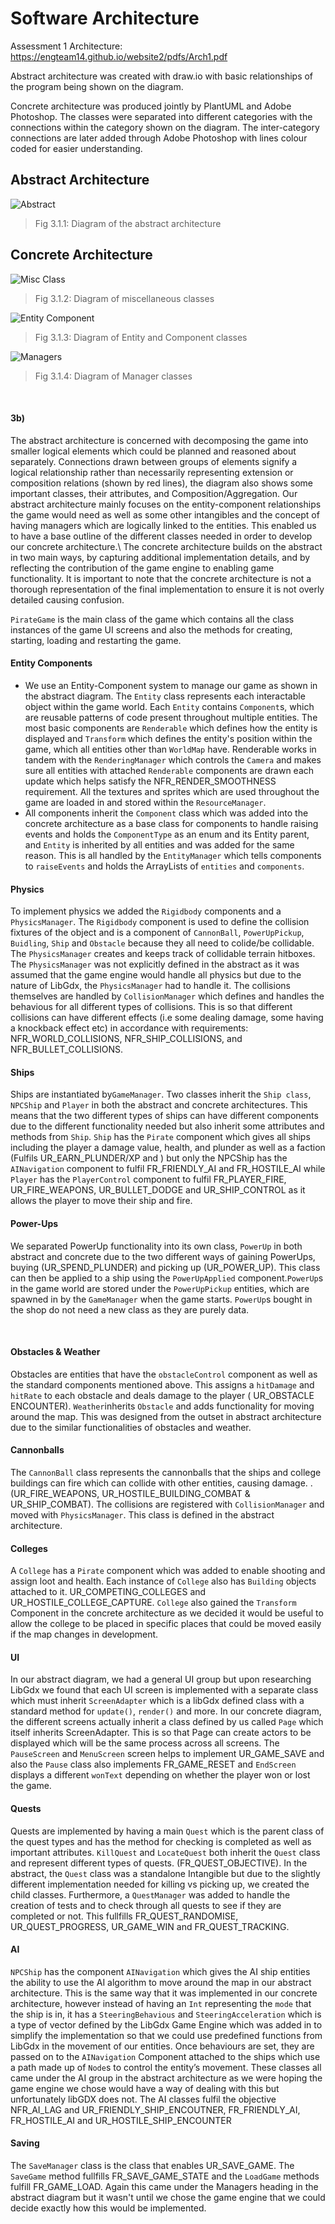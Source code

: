 # Software Architecture
Assessment 1 Architecture: https://engteam14.github.io/website2/pdfs/Arch1.pdf

Abstract architecture was created with draw.io with basic relationships of the program being shown on the diagram.

Concrete architecture was produced jointly by PlantUML and Adobe Photoshop. The classes were separated into different categories with the connections within the category shown on the diagram. The inter-category connections are later added through Adobe Photoshop with lines colour coded for easier understanding.

## Abstract Architecture

![Abstract](https://github.com/engteam14/documentation2/blob/db9690cc011bf845a60436a93928f6acd81e2d7e/Arch%20Images/Abstract2%20FIINAL.png/?raw=true)

> Fig 3.1.1: Diagram of the abstract architecture

## Concrete Architecture

![Misc Class](https://github.com/engteam14/documentation2/blob/00189b8e10aaeaa0334fd04f4f3239f639c026cc/Arch%20Images/misc5FINAL.png/?raw=true)

> Fig 3.1.2: Diagram of miscellaneous classes

![Entity Component](https://github.com/engteam14/documentation2/blob/00189b8e10aaeaa0334fd04f4f3239f639c026cc/Arch%20Images/entity-component4FINAL.png/?raw=true)

> Fig 3.1.3: Diagram of Entity and Component classes

![Managers](https://github.com/engteam14/documentation2/blob/00189b8e10aaeaa0334fd04f4f3239f639c026cc/Arch%20Images/manager4FINAL.png/?raw=true)
> Fig 3.1.4: Diagram of Manager classes

&nbsp;
&nbsp;
&nbsp;
&nbsp;
&nbsp;
#### 3b)
The abstract architecture is concerned with decomposing the game into smaller logical elements which could be planned and reasoned about separately. Connections drawn between groups of elements signify a logical relationship rather than necessarily representing extension or composition relations (shown by red lines), the diagram also shows some important classes, their attributes, and Composition/Aggregation. Our abstract architecture mainly focuses on the entity-component relationships the game would need as well as some other intangibles and the concept of having managers which are logically linked to the entities. This enabled us to have a base outline of the different classes needed in order to develop our concrete architecture.\\
The concrete architecture builds on the abstract in two main ways, by capturing additional implementation details, and by reflecting the contribution of the game engine to enabling game functionality. It is important to note that the concrete architecture is not a thorough representation of the final implementation to ensure it is not overly detailed causing confusion.

`PirateGame` is the main class of the game which contains all the class instances of the game UI screens and also the methods for creating, starting, loading and restarting the game.

#### Entity Components
- We use an Entity-Component system to manage our game as shown in the abstract diagram. The `Entity` class represents each interactable object within the game world. Each `Entity` contains `Component`s, which are reusable patterns of code present throughout multiple entities. The most basic components are `Renderable` which defines how the entity is displayed and `Transform` which defines the entity's position within the game, which all entities other than `WorldMap` have.
Renderable works in tandem with the `RenderingManager` which controls the `Camera` and makes sure all entities with attached `Renderable` components are drawn each update which helps satisfy the NFR_RENDER_SMOOTHNESS requirement. All the textures and sprites which are used throughout the game are loaded in and stored within the `ResourceManager`.
- All components inherit the `Component` class which was added into the concrete architecture as a base class for components to handle raising events and holds the `ComponentType` as an enum and its Entity parent, and `Entity` is inherited by all entities and was added for the same reason. This is all handled by the `EntityManager` which tells components to `raiseEvents` and holds the ArrayLists of `entities` and `components`.

#### Physics
To implement physics we added the `Rigidbody` components and a `PhysicsManager`. The `Rigidbody` component is used to define the collision fixtures of the object and is a component of `CannonBall`, `PowerUpPickup`, `Buidling`, `Ship` and `Obstacle` because they all need to colide/be collidable.
The `PhysicsManager` creates and keeps track of collidable terrain hitboxes. The `PhysicsManager` was not explicitly defined in the abstract as it was assumed that the game engine would handle all physics but due to the nature of LibGdx, the `PhysicsManager` had to handle it.
The collisions themselves are handled by `CollisionManager` which defines and handles the behavious for all different types of collisions. This is so that different collisions can have different effects (i.e some dealing damage, some having a knockback effect etc) in accordance with requirements: NFR_WORLD_COLLISIONS, NFR_SHIP_COLLISIONS, and NFR_BULLET_COLLISIONS.

#### Ships
Ships are instantiated by`GameManager`. Two classes inherit the `Ship class`, `NPCShip` and `Player` in both the abstract and concrete architectures. This means that the two different types of ships can have different components due to the different functionality needed but also inherit some attributes and methods from `Ship`. `Ship` has the `Pirate` component which gives all ships including the player a damage value, health, and plunder as well as a faction (Fulfils UR_EARN_PLUNDER/XP and ) but only the NPCShip has the `AINavigation` component to fulfil FR_FRIENDLY_AI and FR_HOSTILE_AI while `Player` has the `PlayerControl` component to fulfil FR_PLAYER_FIRE, UR_FIRE_WEAPONS, UR_BULLET_DODGE and UR_SHIP_CONTROL as it allows the player to move their ship and fire.

#### Power-Ups
We separated PowerUp functionality into its own class, `PowerUp` in both abstract and concrete due to the two different ways of gaining PowerUps, buying (UR_SPEND_PLUNDER) and picking up (UR_POWER_UP). This class can then be applied to a ship using the `PowerUpApplied` component.`PowerUp`s in the game world are stored under the `PowerUpPickup` entities, which are spawned in by the `GameManager` when the game starts. `PowerUp`s bought in the shop do not need a new class as they are purely data.

&nbsp;
#### Obstacles & Weather
Obstacles are entities that have the `obstacleControl` component as well as the standard components mentioned above. This assigns a `hitDamage` and `hitRate` to each obstacle and deals damage to the player ( UR_OBSTACLE ENCOUNTER). `Weather`inherits `Obstacle` and adds functionality for moving around the map. This was designed from the outset in abstract architecture due to the similar functionalities of obstacles and weather.

#### Cannonballs
The `CannonBall` class represents the cannonballs that the ships and college buildings can fire which can collide with other entities, causing damage. .(UR_FIRE_WEAPONS, UR_HOSTILE_BUILDING_COMBAT & UR_SHIP_COMBAT). The collisions are registered with `CollisionManager` and moved with `PhysicsManager`. This class is defined in the abstract architecture.

#### Colleges
A `College` has a `Pirate` component which was added to enable shooting and assign loot and health. Each instance of `College` also has `Building` objects attached to it. UR_COMPETING_COLLEGES and UR_HOSTILE_COLLEGE_CAPTURE. `College` also gained the `Transform` Component in the concrete architecture as we decided it would be useful to allow the college to be placed in specific places that could be moved easily if the map changes in development.

#### UI
In our abstract diagram, we had a general UI group but upon researching LibGdx we found that each UI screen is implemented with a separate class which must inherit `ScreenAdapter` which is a libGdx defined class with a standard method for `update()`, `render()` and more. In our concrete diagram, the different screens actually inherit a class defined by us called `Page` which itself inherits ScreenAdapter. This is so that Page can create actors to be displayed which will be the same process across all screens. The `PauseScreen` and `MenuScreen` screen helps to implement UR_GAME_SAVE and also the `Pause` class also implements FR_GAME_RESET and `EndScreen` displays a different `wonText` depending on whether the player won or lost the game.

#### Quests
Quests are implemented by having a main `Quest` which is the parent class of the quest types and has the method for checking is completed as well as important attributes. `KillQuest` and  `LocateQuest` both inherit the `Quest` class and represent different types of quests. (FR_QUEST_OBJECTIVE). In the abstract, the `Quest` class was a standalone Intangible but due to the slightly different implementation needed for killing vs picking up, we created the child classes. Furthermore, a `QuestManager` was added to handle the creation of tests and to check through all quests to see if they are completed or not. This fullfills FR_QUEST_RANDOMISE, UR_QUEST_PROGRESS, UR_GAME_WIN and FR_QUEST_TRACKING.

#### AI
`NPCShip` has the component `AINavigation` which gives the AI ship entities the ability to use the AI algorithm to move around the map in our abstract architecture. This is the same way that it was implemented in our concrete architecture, however instead of having an `Int` representing the `mode` that the ship is in, it has a `SteeringBehavious` and `SteeringAcceleration` which is a type of vector defined by the LibGdx Game Engine which was added in to simplify the implementation so that we could use predefined functions from LibGdx in the movement of our entities.
Once behaviours are set, they are passed on to the `AINavigation` Component attached to the ships which use a path made up of `Node`s to control the entity’s movement. These classes all came under the AI group in the abstract architecture as we were hoping the game engine we chose would have a way of dealing with this but unfortunately libGDX does not. The AI classes fulfil the objective NFR_AI_LAG and UR_FRIENDLY_SHIP_ENCOUTNER, FR_FRIENDLY_AI, FR_HOSTILE_AI
and UR_HOSTILE_SHIP_ENCOUNTER

#### Saving
The `SaveManager` class is the class that enables UR_SAVE_GAME. The `SaveGame` method fullfills FR_SAVE_GAME_STATE and the `LoadGame` methods fulfill FR_GAME_LOAD. Again this came under the Managers heading in the abstract diagram but it wasn't until we chose the game engine that we could decide exactly how this would be implemented.
